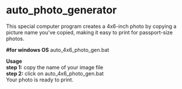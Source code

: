 # auto_photo_generator
This special computer program creates a 4x6-inch photo by copying a picture name you've copied, making it easy to print for passport-size photos.

**#for windows OS**
auto_4x6_photo_gen.bat


**Usage**<br>
**step 1:** copy the name of your image file<br>
**step 2:** click on auto_4x6_photo_gen.bat<br>
Your photo is ready to print.
